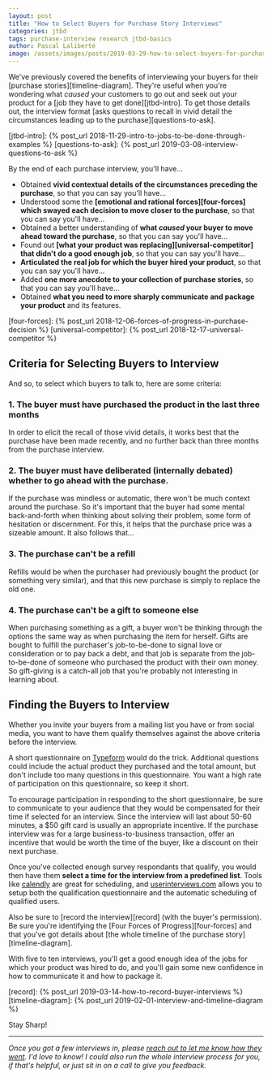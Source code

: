 ```yaml
---
layout: post
title: "How to Select Buyers for Purchase Story Interviews"
categories: jtbd
tags: purchase-interview research jtbd-basics
author: Pascal Laliberté
image: /assets/images/posts/2019-03-29-how-to-select-buyers-for-purchase-story-interviews.jpg
---
```


We've previously covered the benefits of interviewing your buyers for their [purchase stories][timeline-diagram]. They're useful when you're wondering what _caused_ your customers to go out and seek out your product for a [job they have to get done][jtbd-intro]. To get those details out, the interview format [asks questions to recall in vivid detail the circumstances leading up to the purchase][questions-to-ask].

[jtbd-intro]: {% post_url 2018-11-29-intro-to-jobs-to-be-done-through-examples %}
[questions-to-ask]: {% post_url 2019-03-08-interview-questions-to-ask %}

By the end of each purchase interview, you'll have...

* Obtained **vivid contextual details of the circumstances preceding the purchase**, so that you can say you'll have...
* Understood some the **[emotional and rational forces][four-forces] which swayed each decision to move closer to the purchase**, so that you can say you'll have...
* Obtained a better understanding of **what _caused_ your buyer to move ahead toward the purchase**, so that you can say you'll have...
* Found out **[what your product was replacing][universal-competitor] that didn't do a good enough job**, so that you can say you'll have...
* **Articulated the real job for which the buyer hired your product**, so that you can say you'll have...
* Added **one more anecdote to your collection of purchase stories**, so that you can say you'll have...
* Obtained **what you need to more sharply communicate and package your product** and its features.

[four-forces]: {% post_url 2018-12-06-forces-of-progress-in-purchase-decision %}
[universal-competitor]: {% post_url 2018-12-17-universal-competitor %}

## Criteria for Selecting Buyers to Interview

And so, to select which buyers to talk to, here are some criteria:

### 1. The buyer must have purchased the product in the last three months

In order to elicit the recall of those vivid details, it works best that the purchase have been made recently, and no further back than three months from the purchase interview.

### 2. The buyer must have deliberated (internally debated) whether to go ahead with the purchase.

If the purchase was mindless or automatic, there won't be much context around the purchase. So it's important that the buyer had some mental back-and-forth when thinking about solving their problem, some form of hesitation or discernment. For this, it helps that the purchase price was a sizeable amount. It also follows that...

### 3. The purchase can't be a refill

Refills would be when the purchaser had previously bought the product (or something very similar), and that this new purchase is simply to replace the old one.

### 4. The purchase can't be a gift to someone else

When purchasing something as a gift, a buyer won't be thinking through the options the same way as when purchasing the item for herself. Gifts are bought to fulfill the purchaser's job-to-be-done to signal love or consideration or to pay back a debt, and that job is separate from the job-to-be-done of someone who purchased the product with their own money. So gift-giving is a catch-all job that you're probably not interesting in learning about.

## Finding the Buyers to Interview

Whether you invite your buyers from a mailing list you have or from social media, you want to have them qualify themselves against the above criteria before the interview.

A short questionnaire on [Typeform][typeform] would do the trick. Additional questions could include the actual product they purchased and the total amount, but don't include too many questions in this questionnaire. You want a high rate of participation on this questionnaire, so keep it short.

[typeform]: https://typeform.com

To encourage participation in responding to the short questionnaire, be sure to communicate to your audience that they would be compensated for their time if selected for an interview. Since the interview will last about 50-60 minutes, a $50 gift card is usually an appropriate incentive. If the purchase interview was for a large business-to-business transaction, offer an incentive that would be worth the time of the buyer, like a discount on their next purchase.

Once you've collected enough survey respondants that qualify, you would then have them **select a time for the interview from a predefined list**. Tools like [calendly](https://calendly.com/) are great for scheduling, and [userinterviews.com](https://www.userinterviews.com) allows you to setup both the qualification questionnaire and the automatic scheduling of qualified users.

Also be sure to [record the interview][record] (with the buyer's permission). Be sure you're identifying the [Four Forces of Progress][four-forces] and that you've got details about [the whole timeline of the purchase story][timeline-diagram].

With five to ten interviews, you'll get a good enough idea of the jobs for which your product was hired to do, and you'll gain some new confidence in how to communicate it and how to package it.

[record]: {% post_url 2019-03-14-how-to-record-buyer-interviews %}
[timeline-diagram]: {% post_url 2019-02-01-interview-and-timeline-diagram %}

Stay Sharp!

---

_Once you got a few interviews in, please [reach out to let me know how they went](mailto:pascal@hey.com). I'd love to know! I could also run the whole interview process for you, if that's helpful, or just sit in on a call to give you feedback._
